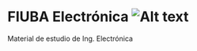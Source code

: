 # FIUBA Electrónica    ![Alt text](https://cms.fi.uba.ar/uploads/logo_FIUBA_color_2_eb5b4d0124.png)
 
 Material de estudio de Ing. Electrónica
